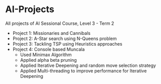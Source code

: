 # AI-Projects
All projects of AI Sessional Course, Level 3 - Term 2
  * Project 1: Missionaries and Cannibals
  * Project 2: A-Star search using N-Queens problem
  * Project 3: Tackling TSP using Heuristics approaches
  * Project 4: Console based Muncala
    - Used Minimax Algorithm
    - Applied alpha beta pruning
    - Applied Iterative Deepening and random move selection strategy
    - Applied Multi-threading to improve performance for Iterative Deepening
  
